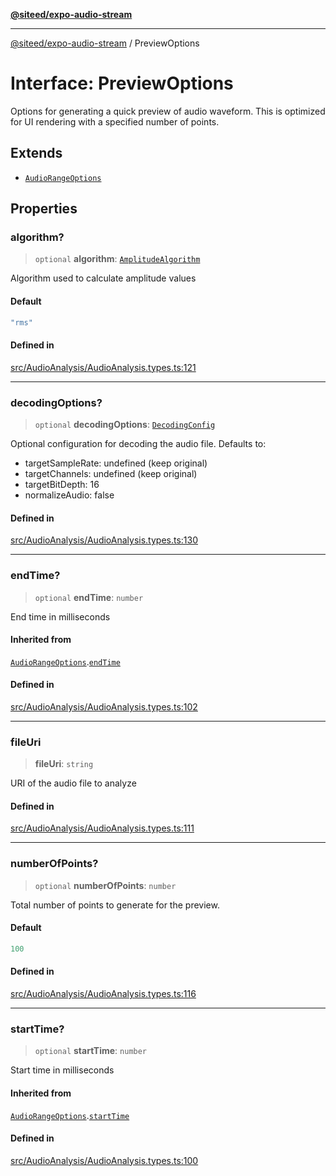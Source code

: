 [**@siteed/expo-audio-stream**](../README.md)

***

[@siteed/expo-audio-stream](../README.md) / PreviewOptions

# Interface: PreviewOptions

Options for generating a quick preview of audio waveform.
This is optimized for UI rendering with a specified number of points.

## Extends

- [`AudioRangeOptions`](AudioRangeOptions.md)

## Properties

### algorithm?

> `optional` **algorithm**: [`AmplitudeAlgorithm`](../type-aliases/AmplitudeAlgorithm.md)

Algorithm used to calculate amplitude values

#### Default

```ts
"rms"
```

#### Defined in

[src/AudioAnalysis/AudioAnalysis.types.ts:121](https://github.com/deeeed/expo-audio-stream/blob/f94c6016ba4ce968cafbf68644199405f5991d7f/packages/expo-audio-stream/src/AudioAnalysis/AudioAnalysis.types.ts#L121)

***

### decodingOptions?

> `optional` **decodingOptions**: [`DecodingConfig`](DecodingConfig.md)

Optional configuration for decoding the audio file.
Defaults to:
- targetSampleRate: undefined (keep original)
- targetChannels: undefined (keep original)
- targetBitDepth: 16
- normalizeAudio: false

#### Defined in

[src/AudioAnalysis/AudioAnalysis.types.ts:130](https://github.com/deeeed/expo-audio-stream/blob/f94c6016ba4ce968cafbf68644199405f5991d7f/packages/expo-audio-stream/src/AudioAnalysis/AudioAnalysis.types.ts#L130)

***

### endTime?

> `optional` **endTime**: `number`

End time in milliseconds

#### Inherited from

[`AudioRangeOptions`](AudioRangeOptions.md).[`endTime`](AudioRangeOptions.md#endtime)

#### Defined in

[src/AudioAnalysis/AudioAnalysis.types.ts:102](https://github.com/deeeed/expo-audio-stream/blob/f94c6016ba4ce968cafbf68644199405f5991d7f/packages/expo-audio-stream/src/AudioAnalysis/AudioAnalysis.types.ts#L102)

***

### fileUri

> **fileUri**: `string`

URI of the audio file to analyze

#### Defined in

[src/AudioAnalysis/AudioAnalysis.types.ts:111](https://github.com/deeeed/expo-audio-stream/blob/f94c6016ba4ce968cafbf68644199405f5991d7f/packages/expo-audio-stream/src/AudioAnalysis/AudioAnalysis.types.ts#L111)

***

### numberOfPoints?

> `optional` **numberOfPoints**: `number`

Total number of points to generate for the preview.

#### Default

```ts
100
```

#### Defined in

[src/AudioAnalysis/AudioAnalysis.types.ts:116](https://github.com/deeeed/expo-audio-stream/blob/f94c6016ba4ce968cafbf68644199405f5991d7f/packages/expo-audio-stream/src/AudioAnalysis/AudioAnalysis.types.ts#L116)

***

### startTime?

> `optional` **startTime**: `number`

Start time in milliseconds

#### Inherited from

[`AudioRangeOptions`](AudioRangeOptions.md).[`startTime`](AudioRangeOptions.md#starttime)

#### Defined in

[src/AudioAnalysis/AudioAnalysis.types.ts:100](https://github.com/deeeed/expo-audio-stream/blob/f94c6016ba4ce968cafbf68644199405f5991d7f/packages/expo-audio-stream/src/AudioAnalysis/AudioAnalysis.types.ts#L100)
